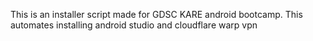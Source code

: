 This is an installer script made for GDSC KARE android bootcamp.
This automates installing android studio and cloudflare warp vpn
